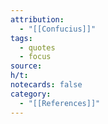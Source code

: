 ```yaml
---
attribution:
  - "[[Confucius]]"
tags:
  - quotes
  - focus
source: 
h/t: 
notecards: false
category:
  - "[[References]]"
---
```

